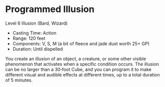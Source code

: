 # Programmed Illusion
Level 6 Illusion (Bard, Wizard)

- Casting Time: Action
- Range: 120 feet
- Components: V, S, M (a bit of fleece and jade dust worth 25+ GP)
- Duration: Until dispelled

You create an illusion of an object, a creature, or some other visible phenomenon that activates when a specific condition occurs. The illusion can be no larger than a 30‑foot Cube, and you can program it to make different visual and audible effects at different times, up to a total duration of 5 minutes.
